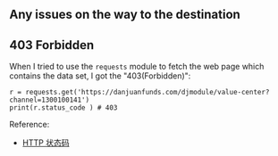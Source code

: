 ## Any issues on the way to the destination

## 403 Forbidden

When I tried to use the `requests` module to fetch the web page which contains the data set, I got the "403(Forbidden)":

```
r = requests.get('https://danjuanfunds.com/djmodule/value-center?channel=1300100141')
print(r.status_code ) # 403
```

Reference:

- [HTTP 状态码](https://www.runoob.com/http/http-status-codes.html)
